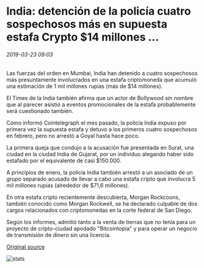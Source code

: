 # India: detención de la policía cuatro sospechosos más en supuesta estafa Crypto $14 millones ...

###### 2019-03-23 09:03

Las fuerzas del orden en Mumbai, India han detenido a cuatro sospechosos más presuntamente involucrados en una estafa criptomoneda que acumuló una estimación de 1 mil millones rupias (más de $14 millones).

El Times de la India también afirma que un actor de Bollywood sin nombre que al parecer asistió a eventos promocionales de la estafa probablemente será cuestionado también.

Como informó Cointelegraph el mes pasado, la policía India expuso por primera vez la supuesta estafa y detuvo a los primeros cuatro sospechosos en febrero, pero no arrestó a Goyal hasta hace poco.

La primera queja que condujo a la acusación fue presentada en Surat, una ciudad en la ciudad India de Gujarat, por un individuo alegando haber sido estafado por el equivalente de casi $150.000.

A principios de enero, la policía India también arrestó a un asociado de un grupo separado acusado de llevar a cabo una estafa cripto que involucra 5 mil millones rupias (alrededor de $71,6 millones).

En otra estafa cripto recientemente descubierta, Morgan Rockcoons, también conocido como Morgan Rockwell, se ha declarado culpable de dos cargos relacionados con criptomonedas en la corte federal de San Diego.

Según los informes, admitió tanto a la venta de tierras que no tenía para un proyecto de cripto-ciudad apodado "Bitcointopia" y para operar un negocio de transmisión de dinero sin una licencia.

[Original source](https://cointelegraph.com/news/india-police-arrest-four-more-suspects-in-alleged-14-million-crypto-scam)

![stats](https://c.statcounter.com/11760860/0/a89fa40b/1/ "stats")